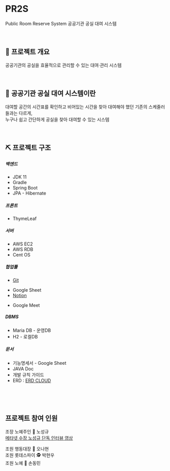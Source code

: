 # PR2S 
Public Room Reserve System
공공기관 공실 대여 시스템
<br>
<br>
<br>

## 📃 프로젝트 개요
공공기관의 공실을 효율적으로 관리할 수 있는 대여·관리 시스템
<br>
<br>
<br>
## 🚪 공공기관 공실 대여 시스템이란
대여할 공간의 시간표를 확인하고 비어있는 시간을 찾아 대여해야 했던 기존의 스케줄러들과는 다르게,   
누구나 쉽고 간단하게 공실을 찾아 대여할 수 있는 시스템
<br>
<br>
<br>   
## ⛏️ 프로젝트 구조
##### 백엔드
- JDK 11
- Gradle
- Spring Boot
- JPA - Hibernate

##### 프론트
- ThymeLeaf

##### 서버
- AWS EC2
- AWS RDB
- Cent OS

##### 협업툴
- [Git][Git]

[Git]: https://github.com/nsnnsn12/pr2s "PR2S GITHUB"

- Google Sheet
- [Notion][Notion]

[Notion]: https://www.notion.so/fad60bd617dd45ecbdd1fccccf2bfa31 "PR2S NOTION"

- Google Meet

##### DBMS
- Maria DB - 운영DB
- H2 - 로컬DB

##### 문서
- 기능명세서 - Google Sheet
- JAVA Doc
- 개발 규칙 가이드
- ERD : 
[ERD CLOUD][ERD CLOUD]

[ERD CLOUD]: https://www.erdcloud.com/d/Hnit3ncEPttC8NTwB "섬세하시군요"
<br>
<br>
<br>

## 프로젝트 참여 인원 
조장 노예주인 🥕 노성규 <br>
[메타넷 수장 노성규 단독 인터뷰 영상][메타넷 수장 노성규 단독 인터뷰 영상]

[메타넷 수장 노성규 단독 인터뷰 영상]: https://www.youtube.com/watch?v=stQT26gjjbI "메타넷 일진 인터뷰 영상"

조원 행동대장 👊 오나현 <br>
조원 롯데스파이 🕵️ 박현우 <br>
조원 노예 🐴 손동민 <br>
